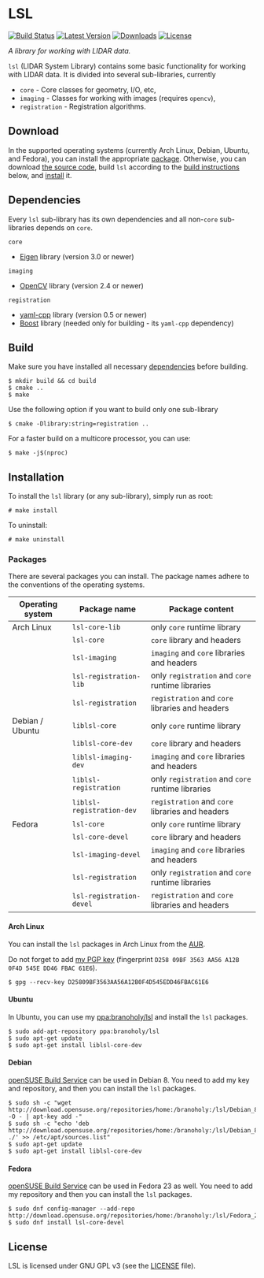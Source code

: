 # LSL
[![Build Status](https://travis-ci.org/branoholy/lsl.svg?branch=master)](https://travis-ci.org/branoholy/lsl)
[![Latest Version](https://badges.branoholy.com/github/lsl/release)](https://github.com/branoholy/lsl/releases)
[![Downloads](https://badges.branoholy.com/github/lsl/downloads)](https://github.com/branoholy/lsl#download)
[![License](https://img.shields.io/badge/license-GPLv3-blue.svg)](LICENSE)

*A library for working with LIDAR data.*

`lsl` (LIDAR System Library) contains some basic functionality for working with
LIDAR data. It is divided into several sub-libraries, currently

* `core` - Core classes for geometry, I/O, etc,
* `imaging` - Classes for working with images (requires `opencv`),
* `registration` - Registration algorithms.

## Download
In the supported operating systems (currently Arch Linux, Debian, Ubuntu, and
Fedora), you can install the appropriate [package](#packages). Otherwise, you
can download [the source code](https://github.com/branoholy/lsl/releases),
build `lsl` according to the [build instructions](#build) below, and
[install](#installation) it.

## Dependencies
Every `lsl` sub-library has its own dependencies and all non-`core`
sub-libraries depends on `core`.

`core`
* [Eigen](http://eigen.tuxfamily.org) library (version 3.0 or newer)

`imaging`
* [OpenCV](http://opencv.org) library (version 2.4 or newer)

`registration`
* [yaml-cpp](https://github.com/jbeder/yaml-cpp) library (version 0.5 or newer)
* [Boost](http://www.boost.org) library (needed only for building - its
`yaml-cpp` dependency)

## Build
Make sure you have installed all necessary [dependencies](#dependencies) before
building.

```text
$ mkdir build && cd build
$ cmake ..
$ make
```

Use the following option if you want to build only one sub-library

```text
$ cmake -Dlibrary:string=registration ..
```

For a faster build on a multicore processor, you can use:

```text
$ make -j$(nproc)
```

## Installation
To install the `lsl` library (or any sub-library), simply run as root:

```text
# make install
```

To uninstall:

```text
# make uninstall
```

### Packages
There are several packages you can install. The package names adhere to the
conventions of the operating systems.

| Operating system | Package name              | Package content                                  |
| ---------------- | ------------------------- | ------------------------------------------------ |
| Arch Linux       | `lsl-core-lib`            | only `core` runtime library                      |
|                  | `lsl-core`                | `core` library and headers                       |
|                  | `lsl-imaging`             | `imaging` and `core` libraries and headers       |
|                  | `lsl-registration-lib`    | only `registration` and `core` runtime libraries |
|                  | `lsl-registration`        | `registration` and `core` libraries and headers  |
| Debian / Ubuntu  | `liblsl-core`             | only `core` runtime library                      |
|                  | `liblsl-core-dev`         | `core` library and headers                       |
|                  | `liblsl-imaging-dev`      | `imaging` and `core` libraries and headers       |
|                  | `liblsl-registration`     | only `registration` and `core` runtime libraries |
|                  | `liblsl-registration-dev` | `registration` and `core` libraries and headers  |
| Fedora           | `lsl-core`                | only `core` runtime library                      |
|                  | `lsl-core-devel`          | `core` library and headers                       |
|                  | `lsl-imaging-devel`       | `imaging` and `core` libraries and headers       |
|                  | `lsl-registration`        | only `registration` and `core` runtime libraries |
|                  | `lsl-registration-devel`  | `registration` and `core` libraries and headers  |

#### Arch Linux
You can install the `lsl` packages in Arch Linux from the
[AUR](https://aur.archlinux.org/packages/?K=lsl).

Do not forget to add
[my PGP key](http://pgp.mit.edu/pks/lookup?search=0xD25809BF3563AA56A12B0F4D545EDD46FBAC61E6&fingerprint=on)
(fingerprint `D258 09BF 3563 AA56 A12B  0F4D 545E DD46 FBAC 61E6`).

```text
$ gpg --recv-key D25809BF3563AA56A12B0F4D545EDD46FBAC61E6
```

#### Ubuntu
In Ubuntu, you can use my
[ppa:branoholy/lsl](https://launchpad.net/~branoholy/+archive/ubuntu/lsl) and
install the `lsl` packages.

```text
$ sudo add-apt-repository ppa:branoholy/lsl
$ sudo apt-get update
$ sudo apt-get install liblsl-core-dev
```

#### Debian
[openSUSE Build Service](https://build.opensuse.org/project/show/home:branoholy:lsl)
can be used in Debian 8. You need to add my key and repository, and then you can
install the `lsl` packages.

```text
$ sudo sh -c "wget http://download.opensuse.org/repositories/home:/branoholy:/lsl/Debian_8.0/Release.key -O - | apt-key add -"
$ sudo sh -c "echo 'deb http://download.opensuse.org/repositories/home:/branoholy:/lsl/Debian_8.0/ ./' >> /etc/apt/sources.list"
$ sudo apt-get update
$ sudo apt-get install liblsl-core-dev
```

#### Fedora
[openSUSE Build Service](https://build.opensuse.org/project/show/home:branoholy:lsl)
can be used in Fedora 23 as well. You need to add my repository and then you can
install the `lsl` packages.

```text
$ sudo dnf config-manager --add-repo http://download.opensuse.org/repositories/home:/branoholy:/lsl/Fedora_23/home:branoholy:lsl.repo
$ sudo dnf install lsl-core-devel
```

## License
LSL is licensed under GNU GPL v3 (see the [LICENSE](LICENSE) file).
